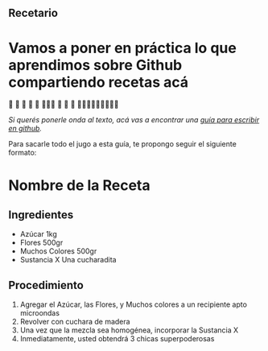 ## Recetario 
# Vamos a poner en práctica lo que aprendimos sobre Github compartiendo recetas acá
:pizza: :hamburger: :fries: :poultry_leg: :meat_on_bone: :spaghetti::curry::sushi: :ramen: :doughnut:
:cake: :cookie::chocolate_bar::candy::apple::green_apple::tangerine::lemon::cherries::banana:

*Si querés ponerle onda al texto, acá vas a encontrar una [guía para escribir en github](https://help.github.com/es/github/writing-on-github).*

Para sacarle todo el jugo a esta guía, te propongo seguir el siguiente formato: 
# Nombre de la Receta
## Ingredientes
- Azúcar 1kg
- Flores 500gr
- Muchos Colores 500gr
- Sustancia X Una cucharadita

## Procedimiento
1. Agregar el Azúcar, las Flores, y Muchos colores a un recipiente apto microondas
2. Revolver con cuchara de madera
3. Una vez que la mezcla sea homogénea, incorporar la Sustancia X
4. Inmediatamente, usted obtendrá 3 chicas superpoderosas
